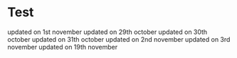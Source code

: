# Test

updated on 1st november
updated on 29th october
updated on 30th october
updated on 31th october
updated on 2nd november
updated on 3rd november
updated on 19th november